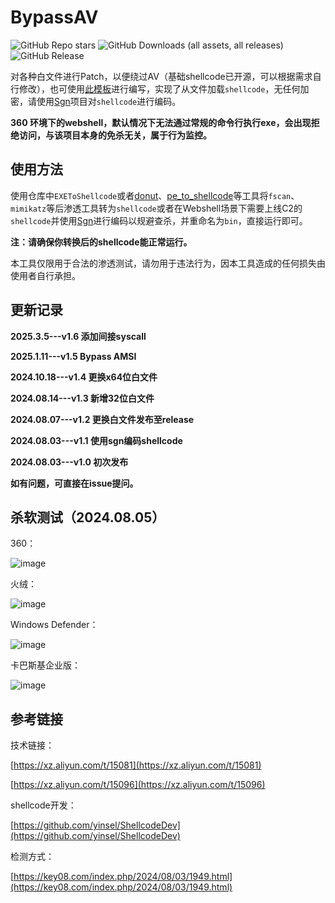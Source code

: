 # BypassAV

<p>
<img src="https://img.shields.io/github/stars/yinsel/BypassAV?style=flat" alt="GitHub Repo stars"/>
<img src="https://img.shields.io/github/downloads/yinsel/BypassAV/total?style=flat" alt="GitHub Downloads (all assets, all releases)"/>
<img alt="GitHub Release" src="https://img.shields.io/github/release/yinsel/BypassAV"/>
<p>

对各种白文件进行Patch，以便绕过AV（基础shellcode已开源，可以根据需求自行修改），也可使用[此模板](https://github.com/yinsel/ShellcodeDev)进行编写，实现了从文件加载`shellcode`，无任何加密，请使用[Sgn](https://github.com/EgeBalci/sgn)项目对`shellcode`进行编码。

**360 环境下的webshell，默认情况下无法通过常规的命令行执行exe，会出现拒绝访问，与该项目本身的免杀无关，属于行为监控。**

## 使用方法

使用仓库中`EXEToShellcode`或者[donut](https://github.com/TheWover/donut)、[pe_to_shellcode](https://github.com/hasherezade/pe_to_shellcode)等工具将`fscan`、`mimikatz`等后渗透工具转为`shellcode`或者在Webshell场景下需要上线C2的`shellcode`并使用[Sgn](https://github.com/EgeBalci/sgn)进行编码以规避查杀，并重命名为`bin`，直接运行即可。

**注：请确保你转换后的shellcode能正常运行。**

本工具仅限用于合法的渗透测试，请勿用于违法行为，因本工具造成的任何损失由使用者自行承担。

## 更新记录
**2025.3.5---v1.6 添加间接syscall**

**2025.1.11---v1.5 Bypass AMSI**

**2024.10.18---v1.4 更换x64位白文件**

**2024.08.14---v1.3 新增32位白文件**

**2024.08.07---v1.2 更换白文件发布至release**

**2024.08.03---v1.1 使用sgn编码shellcode**

**2024.08.03---v1.0 初次发布**

**如有问题，可直接在issue提问。**

## 杀软测试（2024.08.05）
360：

![image](https://github.com/user-attachments/assets/1d5bf6be-cdb7-4bb8-9745-6cd8db46eca7)

火绒：

![image](https://github.com/user-attachments/assets/21705624-785b-4465-a3e6-02279d9f3cfc)

Windows Defender：

![image](https://github.com/user-attachments/assets/cdff7863-e1c3-49b2-8e3e-b311034b011d)

卡巴斯基企业版：

![image](https://github.com/user-attachments/assets/df17ab1a-8048-47f0-954b-e245ab62b62f)


## 参考链接

技术链接：

[https://xz.aliyun.com/t/15081](https://xz.aliyun.com/t/15081)

[https://xz.aliyun.com/t/15096](https://xz.aliyun.com/t/15096)

shellcode开发：

[https://github.com/yinsel/ShellcodeDev](https://github.com/yinsel/ShellcodeDev)

检测方式：

[https://key08.com/index.php/2024/08/03/1949.html](https://key08.com/index.php/2024/08/03/1949.html)
